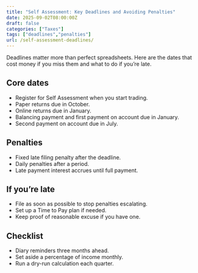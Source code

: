 ```yaml
---
title: "Self Assessment: Key Deadlines and Avoiding Penalties"
date: 2025-09-02T08:00:00Z
draft: false
categories: ["Taxes"]
tags: ["deadlines","penalties"]
url: /self-assessment-deadlines/
---
```

Deadlines matter more than perfect spreadsheets. Here are the dates that cost money if you miss them and what to do if you’re late.

## Core dates
- Register for Self Assessment when you start trading.
- Paper returns due in October.
- Online returns due in January.
- Balancing payment and first payment on account due in January.
- Second payment on account due in July.

## Penalties
- Fixed late filing penalty after the deadline.
- Daily penalties after a period.
- Late payment interest accrues until full payment.

## If you’re late
- File as soon as possible to stop penalties escalating.
- Set up a Time to Pay plan if needed.
- Keep proof of reasonable excuse if you have one.

## Checklist
- Diary reminders three months ahead.
- Set aside a percentage of income monthly.
- Run a dry-run calculation each quarter.

